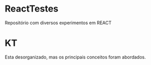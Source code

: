 # ReactTestes
Repositório com diversos experimentos em REACT
# KT
Esta desorganizado, mas os principais conceitos foram abordados.
